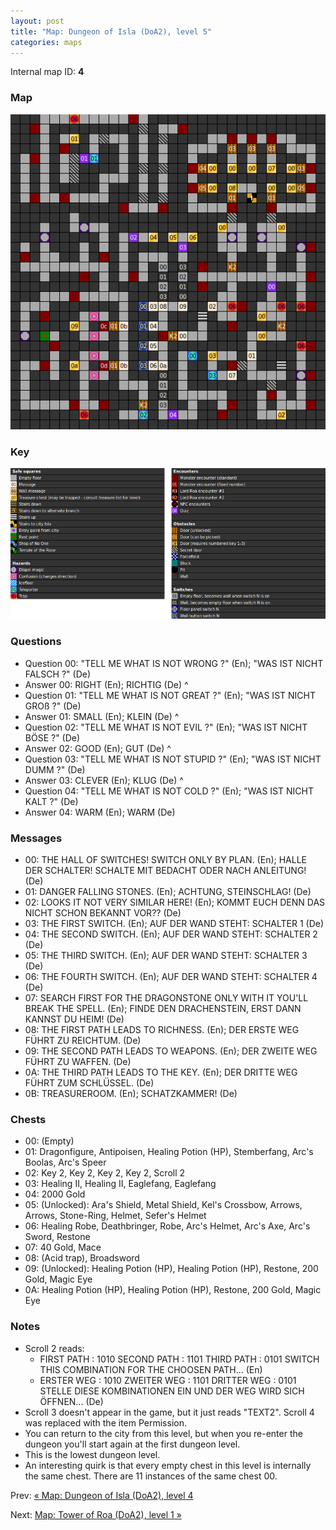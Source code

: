 ```yaml
---
layout: post
title: "Map: Dungeon of Isla (DoA2), level 5"
categories: maps
---
```


Internal map ID: __4__

### Map

![Dungeons of Avalon II, dungeon level 5 map](../images/doa2-d5.png "Dungeon level 5 map")

### Key

![Dungeons of Avalon II, map key](../images/doa2-key.png "Map key")

### Questions

* Question 00: "TELL ME WHAT IS NOT WRONG ?" (En);
  "WAS IST NICHT FALSCH ?" (De)
* Answer 00: RIGHT (En);
  RICHTIG (De)
^
* Question 01: "TELL ME WHAT IS NOT GREAT ?" (En);
  "WAS IST NICHT GRO&szlig; ?" (De)
* Answer 01: SMALL (En);
  KLEIN (De)
^
* Question 02: "TELL ME WHAT IS NOT EVIL ?" (En);
  "WAS IST NICHT B&Ouml;SE ?" (De)
* Answer 02: GOOD (En);
  GUT (De)
^
* Question 03: "TELL ME WHAT IS NOT STUPID ?" (En);
  "WAS IST NICHT DUMM ?" (De)
* Answer 03: CLEVER (En);
  KLUG (De)
^
* Question 04: "TELL ME WHAT IS NOT COLD ?" (En);
  "WAS IST NICHT KALT ?" (De)
* Answer 04: WARM (En);
  WARM (De)

### Messages

* 00: THE HALL OF SWITCHES! SWITCH ONLY BY PLAN. (En);
  HALLE DER SCHALTER! SCHALTE MIT BEDACHT ODER NACH ANLEITUNG! (De)
* 01: DANGER FALLING STONES. (En);
  ACHTUNG, STEINSCHLAG! (De)
* 02: LOOKS IT NOT VERY SIMILAR HERE! (En);
  KOMMT EUCH DENN DAS NICHT SCHON  BEKANNT VOR?? (De)
* 03: THE FIRST  SWITCH. (En);
  AUF DER WAND STEHT: SCHALTER 1 (De)
* 04: THE SECOND SWITCH. (En);
  AUF DER WAND STEHT: SCHALTER 2 (De)
* 05: THE THIRD  SWITCH. (En);
  AUF DER WAND STEHT: SCHALTER 3 (De)
* 06: THE FOURTH SWITCH. (En);
  AUF DER WAND STEHT: SCHALTER 4 (De)
* 07: SEARCH FIRST FOR THE DRAGONSTONE ONLY WITH IT YOU'LL BREAK THE SPELL. (En);
  FINDE DEN DRACHENSTEIN, ERST DANN KANNST DU HEIM! (De)
* 08: THE FIRST PATH LEADS TO RICHNESS. (En);
  DER ERSTE WEG F&Uuml;HRT ZU REICHTUM. (De)
* 09: THE SECOND PATH LEADS TO WEAPONS. (En);
  DER ZWEITE WEG F&Uuml;HRT ZU WAFFEN. (De)
* 0A: THE THIRD PATH LEADS TO THE KEY. (En);
  DER DRITTE WEG F&Uuml;HRT ZUM SCHL&Uuml;SSEL. (De)
* 0B: TREASUREROOM. (En);
  SCHATZKAMMER! (De)

### Chests

* 00: (Empty)
* 01: Dragonfigure, Antipoisen, Healing Potion (HP), Stemberfang, Arc's Boolas, Arc's Speer
* 02: Key 2, Key 2, Key 2, Key 2, Scroll 2
* 03: Healing II, Healing II, Eaglefang, Eaglefang
* 04: 2000 Gold
* 05: (Unlocked): Ara's Shield, Metal Shield, Kel's Crossbow, Arrows, Arrows, Stone-Ring, Helmet, Sefer's Helmet
* 06: Healing Robe, Deathbringer, Robe, Arc's Helmet, Arc's Axe, Arc's Sword, Restone
* 07: 40 Gold, Mace
* 08: (Acid trap), Broadsword
* 09: (Unlocked): Healing Potion (HP), Healing Potion (HP), Restone, 200 Gold, Magic Eye
* 0A: Healing Potion (HP), Healing Potion (HP), Restone, 200 Gold, Magic Eye

### Notes

* Scroll 2 reads:
  * FIRST  PATH : 1010 SECOND PATH : 1101 THIRD  PATH : 0101  SWITCH THIS COMBINATION FOR THE CHOOSEN PATH...  (En)
  * ERSTER WEG  : 1010 ZWEITER WEG : 1101 DRITTER WEG : 0101  STELLE DIESE KOMBINATIONEN EIN UND DER WEG WIRD SICH &Ouml;FFNEN...  (De)
* Scroll 3 doesn't appear in the game, but it just reads "TEXT2". Scroll 4 was
  replaced with the item Permission.
* You can return to the city from this level, but when you re-enter the dungeon
  you'll start again at the first dungeon level.
* This is the lowest dungeon level.
* An interesting quirk is that every empty chest in this level is internally the
  same chest. There are 11 instances of the same chest 00.

Prev: [&laquo; Map: Dungeon of Isla (DoA2), level 4](doa2-dungeon4.html)

Next: [Map: Tower of Roa (DoA2), level 1 &raquo;](doa2-tower1.html)
